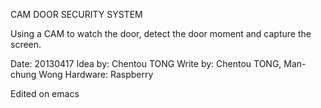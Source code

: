 CAM DOOR SECURITY SYSTEM

Using a CAM to watch the door, detect the door moment and capture the screen.

Date: 20130417
Idea by: Chentou TONG
Write by: Chentou TONG, Man-chung Wong
Hardware: Raspberry

Edited on emacs


